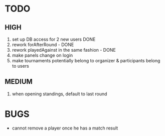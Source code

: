 # TODO


## HIGH
1. set up DB access for 2 new users DONE
2. rework forAfterRound - DONE
3. rework playedAgainst in the same fashion - DONE
4. make panels change on login
5. make tournaments potentially belong to organizer & participants belong to users


## MEDIUM
1. when opening standings, default to last round


# BUGS
- cannot remove a player once he has a match result
